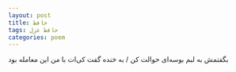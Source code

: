 ```yaml
---
layout: post
title: حافظ
tags: حافظ غزل
categories: poem
---
```


بگفتمش به لبم بوسه‌ای حوالت کن / به خنده گفت کی‌ات با من این معامله بود